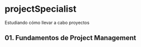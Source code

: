 # projectSpecialist
Estudiando cómo llevar a cabo proyectos

## 01. Fundamentos de Project Management
